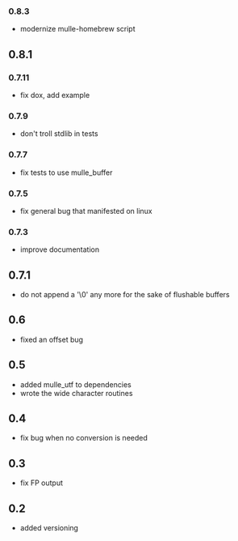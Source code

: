 ### 0.8.3

* modernize mulle-homebrew script

## 0.8.1

### 0.7.11

* fix dox, add example

### 0.7.9

* don't troll stdlib in tests

### 0.7.7

* fix tests to use mulle_buffer

### 0.7.5

* fix general bug that manifested on linux

### 0.7.3

* improve documentation

## 0.7.1

* do not append a '\0' any more for the sake of flushable buffers

## 0.6
  * fixed an offset bug

## 0.5
   * added mulle_utf to dependencies
   * wrote the wide character routines

## 0.4
   * fix bug when no conversion is needed

## 0.3
   * fix FP output

## 0.2
   * added versioning
